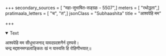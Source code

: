 +++
secondary_sources = [ "महा-सुभाषित-सङ्ग्रहः - 5507",]
meters = [ "रथोद्धता",]
pratimaala_letters = [ "च", "त",]
jsonClass = "Subhaashita"
title = "आश्वपेहि मम"

+++

<details open><summary>Text</summary>

आश्वपेहि मम सीधुभाजनाद् यावदग्रदशनैर्न दृश्यसे।  
चन्द्र मद्दशनमण्डलाङ्कितः खं न यास्यसि हि रोहिणीभयात्॥
</details>
